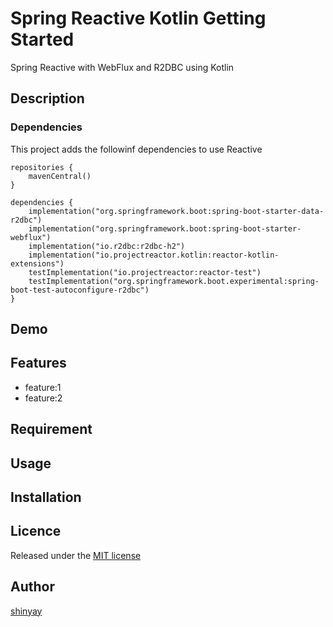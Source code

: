 # Spring Reactive Kotlin Getting Started

Spring Reactive with WebFlux and R2DBC using Kotlin

## Description
### Dependencies
This project adds the followinf dependencies to use Reactive

```
repositories {
	mavenCentral()
}

dependencies {
	implementation("org.springframework.boot:spring-boot-starter-data-r2dbc")
	implementation("org.springframework.boot:spring-boot-starter-webflux")
	implementation("io.r2dbc:r2dbc-h2")
	implementation("io.projectreactor.kotlin:reactor-kotlin-extensions")
	testImplementation("io.projectreactor:reactor-test")
	testImplementation("org.springframework.boot.experimental:spring-boot-test-autoconfigure-r2dbc")
}
```

## Demo

## Features

- feature:1
- feature:2

## Requirement

## Usage

## Installation

## Licence

Released under the [MIT license](https://gist.githubusercontent.com/shinyay/56e54ee4c0e22db8211e05e70a63247e/raw/34c6fdd50d54aa8e23560c296424aeb61599aa71/LICENSE)

## Author

[shinyay](https://github.com/shinyay)
